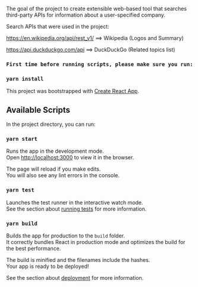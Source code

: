 The goal of the project to create extensible web-based tool that searches third-party APIs for information about a
user-specified company.

Search APIs that were used in the project:

https://en.wikipedia.org/api/rest_v1/ ==> Wikipedia (Logos and Summary)

https://api.duckduckgo.com/api ==> DuckDuckGo (Related topics list)



### `First time before running scripts, please make sure you run:`

### `yarn install`


This project was bootstrapped with [Create React App](https://github.com/facebook/create-react-app).

## Available Scripts

In the project directory, you can run:

### `yarn start`

Runs the app in the development mode.<br />
Open [http://localhost:3000](http://localhost:3000) to view it in the browser.

The page will reload if you make edits.<br />
You will also see any lint errors in the console.

### `yarn test`

Launches the test runner in the interactive watch mode.<br />
See the section about [running tests](https://facebook.github.io/create-react-app/docs/running-tests) for more information.

### `yarn build`

Builds the app for production to the `build` folder.<br />
It correctly bundles React in production mode and optimizes the build for the best performance.

The build is minified and the filenames include the hashes.<br />
Your app is ready to be deployed!

See the section about [deployment](https://facebook.github.io/create-react-app/docs/deployment) for more information.